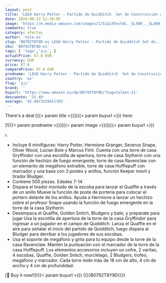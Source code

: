 ```yaml
---
layout: post
title: 'LEGO Harry Potter - Partido de Quidditch  Set de Construcción de Juguete del Deporte de Hogwarts  75956 '
date: 2024-09-22 12:10:05
image: 'https://m.media-amazon.com/images/I/51a14TezS4L._SL500_._SL400_.jpg'
comments: true
category: ofertas
author: 'tole.es'
slug: 'B0792T8Y9D-es LEGO Harry Potter - Partido de Quidditch Set de...'
sku: 'B0792T8Y9D-es'
tags: [ 'lego','🇪🇸', ]
actualPrice: 67.0 EUR
currency: EUR
price: 67.0
comparePrice: 97.8 EUR
prodname: 'LEGO Harry Potter - Partido de Quidditch  Set de Construcción de Juguete del Deporte de Hogwarts  75956 '
country: 'es'
flag: '🇪🇸'
brand: ''
buyurl: 'https://www.amazon.es/dp/B0792T8Y9D/?tag=tolees-21'
descuento: '31.49'
average: '42.0873529411765'
---
```


There's a deal [{{< param title >}}]({{< param buyurl >}})  here:

[![{{< param prodname >}}]({{< param image >}})]({{< param buyurl >}})

ℹ️:

- Incluye 6 minifiguras: Harry Potter, Hermione Granger, Severus Snape, Oliver Wood, Lucian Bole y Marcus Flint. Cuenta con una torre de casa Gryffindor con una escotilla de apertura, torre de casa Slytherin con una función de hechizo de fuego emergente, torre de casa Ravenclaw con un elemento de megáfono extraíble, torre de casa Hufflepuff con marcador y una base con 3 postes y anillos, función Keeper móvil y tirador Bludger.
- Contiene 500 piezas. Edades 7-14
- Dispara el tirador montado de la escoba para lanzar el Quaffle a través de un anillo Mueve la función de poste de portería para colocar el portero delante de los anillos. Ayuda a Hermione a lanzar un hechizo sobre el profesor Snape usando la función de fuego emergente en la torre de la casa Slytherin.
- Desempaca el Quaffle, Golden Snitch, Bludgers y bate, y prepárate para jugar Usa la escotilla de apertura de la torre de la casa Gryffindor para ingresar a un jugador en el campo de Quidditch. Lanza el Quaffle en el aire para señalar el inicio del partido de Quidditch, luego dispara al Bludger para derribar a los jugadores de sus escobas.
- Usa el soporte de megáfono y grita para tu equipo desde la torre de la casa Ravenclaw. Mantén la puntuación con el marcador de la torre de la casa Hufflepuff. Los elementos accesorios incluyen un cofre, 2 varitas, 4 escobas, Quaffle, Golden Snitch, murciélago, 2 Bludgers, trofeo, megáfono y marcador. Cada torre mide más de 18 cm de alto, 4 cm de ancho y 4 cm de profundidad.

[🛒 Buy it now!!]({{< param buyurl >}})
{{<world>}}B0792T8Y9D{{</world>}}
